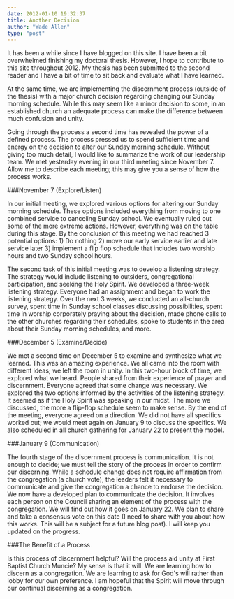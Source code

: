 ```yaml
---
date: 2012-01-10 19:32:37
title: Another Decision
author: "Wade Allen"
type: "post"
---
```


It has been a while since I have blogged on this site. I have been a bit overwhelmed finishing my doctoral thesis. However, I hope to contribute to this site throughout 2012. My thesis has been submitted to the second reader and I have a bit of time to sit back and evaluate what I have learned.

At the same time, we are implementing the discernment process (outside of the thesis) with a major church decision regarding changing our Sunday morning schedule. While this may seem like a minor decision to some, in an established church an adequate process can make the difference between much confusion and unity.

Going through the process a second time has revealed the power of a defined process. The process pressed us to spend sufficient time and energy on the decision to alter our Sunday morning schedule. Without giving too much detail, I would like to summarize the work of our leadership team. We met yesterday evening in our third meeting since November 7. Allow me to describe each meeting; this may give you a sense of how the process works.

###November 7 (Explore/Listen)

In our initial meeting, we explored various options for altering our Sunday morning schedule. These options included everything from moving to one combined service to canceling Sunday school. We eventually ruled out some of the more extreme actions. However, everything was on the table during this stage. By the conclusion of this meeting we had reached 3 potential options: 1) Do nothing 2) move our early service earlier and late service later 3) implement a flip flop schedule that includes two worship hours and two Sunday school hours. 

The second task of this initial meeting was to develop a listening strategy. The strategy would include listening to outsiders, congregational participation, and seeking the Holy Spirit. We developed a three-week listening strategy. Everyone had an assignment and began to work the listening strategy. Over the next 3 weeks, we conducted an all-church survey, spent time in Sunday school classes discussing possibilities, spent time in worship corporately praying about the decision, made phone calls to the other churches regarding their schedules, spoke to students in the area about their Sunday morning schedules, and more.

###December 5 (Examine/Decide)

We met a second time on December 5 to examine and synthesize what we learned. This was an amazing experience. We all came into the room with different ideas; we left the room in unity. In this two-hour block of time, we explored what we heard. People shared from their experience of prayer and discernment. Everyone agreed that some change was necessary. We explored the two options informed by the activities of the listening strategy. It seemed as if the Holy Spirit was speaking in our midst. The more we discussed, the more a flip-flop schedule seem to make sense. By the end of the meeting, everyone agreed on a direction. We did not have all specifics worked out; we would meet again on January 9 to discuss the specifics. We also scheduled in all church gathering for January 22 to present the model.

###January 9 (Communication)

The fourth stage of the discernment process is communication. It is not enough to decide; we must tell the story of the process in order to confirm our discerning. While a schedule change does not require affirmation from the congregation (a church vote), the leaders felt it necessary to communicate and give the congregation a chance to endorse the decision. We now have a developed plan to communicate the decision. It involves each person on the Council sharing an element of the process with the congregation. We will find out how it goes on January 22. We plan to share and take a consensus vote on this date (I need to share with you about how this works. This will be a subject for a future blog post). I will keep you updated on the progress.

###The Benefit of a Process

Is this process of discernment helpful? Will the process aid unity at First Baptist Church Muncie? My sense is that it will. We are learning how to discern as a congregation. We are learning to ask for God's will rather than lobby for our own preference. I am hopeful that the Spirit will move through our continual discerning as a congregation.

[^consensus]:

